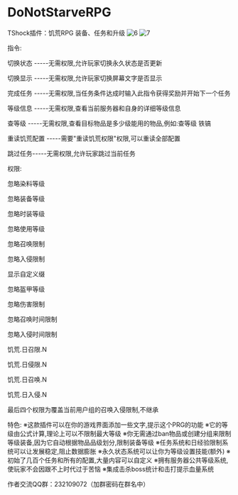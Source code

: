 # DoNotStarveRPG
TShock插件：饥荒RPG
装备、任务和升级
![6](https://user-images.githubusercontent.com/62204605/235333518-4e1f82d3-ba42-46bb-aa7e-9c0df4629c4c.png)
![7](https://user-images.githubusercontent.com/62204605/235333532-d487ac49-6103-482a-8254-da9cdfc1f07c.png)

指令:

切换状态 -----无需权限,允许玩家切换永久状态是否更新

切换显示 -----无需权限,允许玩家切换屏幕文字是否显示

完成任务 -----无需权限,当任务条件达成时输入此指令获得奖励并开始下一个任务

等级信息 -----无需权限,查看当前服务器和自身的详细等级信息

查等级 -----无需权限,查看目标物品是多少级能用的物品,例如:查等级 铁镐

重读饥荒配置 -----需要"重读饥荒权限"权限,可以重读全部配置

跳过任务-----无需权限,允许玩家跳过当前任务


权限:

忽略染料等级

忽略装备等级

忽略时装等级

忽略使用等级

忽略召唤限制

忽略入侵限制

显示自定义缀

忽略盔甲等级

忽略伤害限制

忽略召唤时间限制

忽略入侵时间限制

饥荒.日召限.N

饥荒.日侵限.N

饥荒.日召唤.N

饥荒.日入侵.N

最后四个权限为覆盖当前用户组的召唤入侵限制,不继承


特色:
※这款插件可以在你的游戏界面添加一些文字,提示这个PRG的功能
※它的等级由公式计算,理论上可以不限制最大等级
※你无需通过ban物品或创建分组来限制等级装备,因为它自动根据物品品级划分,限制装备等级
※任务系统和日经验限制系统可以让发展稳定,阻止数据膨胀
※永久状态系统可以让你为等级设置技能(额外)
※初始了几百个任务和所有的配置,大量内容可以自定义
※拥有服务器公共等级系统,使玩家不会因跟不上时代过于苦恼
※集成击杀boss统计和击打提示血量系统

作者交流QQ群：232109072（加群密码在群名中）
